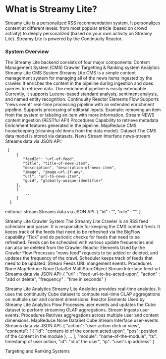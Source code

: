 What is Streamy Lite?
======================================

Streamy Lite is a personalized RSS recommendation system. It personalizes content at different levels: from most popular article (based on crowd activity) to deeply personalized (based on your own activity on Streamy Lite). Streamy Lite is powered by the Continuuity Reactor.

### System Overview
The Streamy Lite backend consists of four major components:
Content Management System (CMS)
Crawler
Targetting & Ranking system
Analytics
Streamy Lite CMS System
Streamy Lite CMS is a simple content management system for managing all of the news items ingested by the crawler. It enriches the content in the pipeline during ingestion and does queries to retrieve data. The enrichment pipeline is easily extendable. Currently, it supports Lucene-based standard analysis, sentiment analysis, and named entity recognition.
Continuuity Reactor Elements
Flow
Supports “news event” real-time processing pipeline with an extended enrichment pipeline.
Supports processing of editorial inputs. Example: removing an item from the system or labeling an item with more information.
Stream
NEWS content ingestion (RESTful API)
Procedures
Capability to retrieve metadata
Enrichment features generated in the pipeline.
MapReduce
CMS housekeeping (cleaning old items from the data model).
Dataset
The CMS data model is stored via datasets.
News Stream Interface
news-stream
Streams data via JSON API:
```
 [
     {
        "feedId": "url-of-feed",
        "title", "title-of-news-item",
        "description", "description-of-news-item",
        "image", "image-url-if-any",
        "url", "url-to-news-item",
        "guid", "globally-unique-identifier"
     },
     {
        ...
     }
  ]
```

editorial-stream
Streams data via JSON API:
 {
    "id" : "",
    "rule" : "",
  }

Streamy Lite Crawler System
The Streamy Lite Crawler is an RSS feed scheduler and parser. It is responsible for keeping the CMS content fresh. It keeps track of the feeds that need to be refreshed via the BigFlow capability “Tick” and do periodic checks for feeds that need to be refreshed. Feeds can be scheduled with various update frequencies and can also be deleted from the Crawler.
Reactor Elements Used by the Crawler
Flow
Processes “news feed” requests to be added or deleted, and updates the frequency of the crawl.
Scheduler keeps track of feeds that need to be updated.
Stream
Feeds URL mangement events.
Procedures
None
MapReduce
None
DataSet
MultiStoreObject<CrawlState>
Stream Interface
feed-url
Streams data via JSON API:
{
   "url" : "feed-url-to-be-acted-upon",
   "action" : "add or delete",
   "frequency" : "time in seconds"
 }

Streamy Lite Analytics
Streamy Lite Analytics provides real-time analytics. It uses the continuuity Cube dataset to compute real-time OLAP aggregations on multiple user and content dimensions.
Reactor Elements Used by Streamy Lite Analytics
Flow
Processes user events and updates the Cube dataset to perform streaming OLAP aggregations.
Stream
Ingests user events.
Procedures
Retrives aggregations across multiple user and content dimensions.
MapReduce
None
DataSet
Cube
Stream Interface
user-events
Streams data via JSON API:
 {
    "action": "user-action click or view",
    "contents": [
        {
            "id": "content-id of the content acted upon",
            "pos": position of the content in the module
        },
    ...
    ],
    "module": "name-of-the-module",
    "ts": timestamp of user action,
    "id": "id of the user",
    "ip": "user's ip address"
  }

Targeting and Ranking Systems